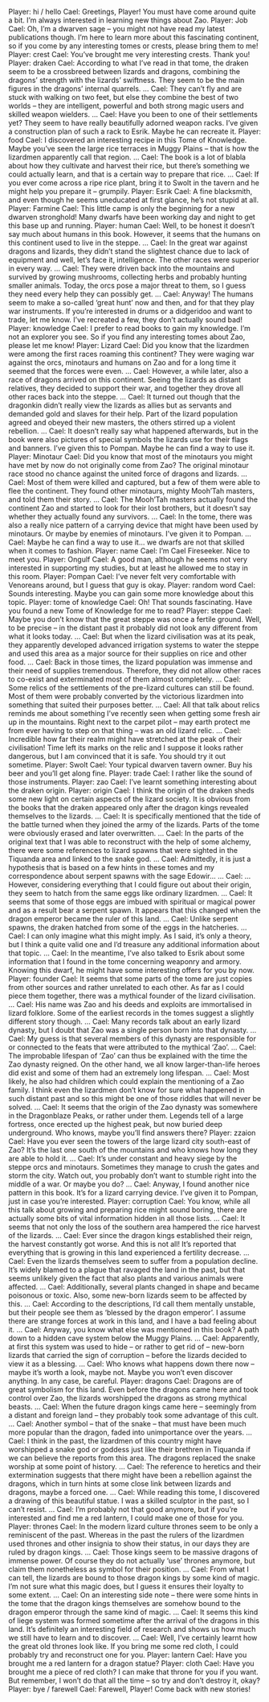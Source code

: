 Player: hi / hello
Cael: Greetings, Player! You must have come around quite a bit. I’m always interested in learning new things about Zao.
Player: Job
Cael: Oh, I’m a dwarven sage – you might not have read my latest publications though. I’m here to learn more about this fascinating continent, so if you come by any interesting tomes or crests, please bring them to me!
Player: crest
Cael: You’ve brought me very interesting crests. Thank you!
Player: draken
Cael: According to what I’ve read in that tome, the draken seem to be a crossbreed between lizards and dragons, combining the dragons’ strength with the lizards’ swiftness. They seem to be the main figures in the dragons’ internal quarrels. …
Cael: They can’t fly and are stuck with walking on two feet, but else they combine the best of two worlds – they are intelligent, powerful and both strong magic users and skilled weapon wielders. …
Cael: Have you been to one of their settlements yet? They seem to have really beautifully adorned weapon racks. I’ve given a construction plan of such a rack to Esrik. Maybe he can recreate it.
Player: food
Cael: I discovered an interesting recipe in this Tome of Knowledge. Maybe you’ve seen the large rice terraces in Muggy Plains – that is how the lizardmen apparently call that region. …
Cael: The book is a lot of blabla about how they cultivate and harvest their rice, but there’s something we could actually learn, and that is a certain way to prepare that rice. …
Cael: If you ever come across a ripe rice plant, bring it to Swolt in the tavern and he might help you prepare it – grumpily.
Player: Esrik
Cael: A fine blacksmith, and even though he seems uneducated at first glance, he’s not stupid at all.
Player: Farmine
Cael: This little camp is only the beginning for a new dwarven stronghold! Many dwarfs have been working day and night to get this base up and running.
Player: human
Cael: Well, to be honest it doesn’t say much about humans in this book. However, it seems that the humans on this continent used to live in the steppe. …
Cael: In the great war against dragons and lizards, they didn’t stand the slightest chance due to lack of equipment and well, let’s face it, intelligence. The other races were superior in every way. …
Cael: They were driven back into the mountains and survived by growing mushrooms, collecting herbs and probably hunting smaller animals. Today, the orcs pose a major threat to them, so I guess they need every help they can possibly get. …
Cael: Anyway! The humans seem to make a so-called ‘great hunt’ now and then, and for that they play war instruments. If you’re interested in drums or a didgeridoo and want to trade, let me know. I’ve recreated a few, they don’t actually sound bad!
Player: knowledge
Cael: I prefer to read books to gain my knowledge. I’m not an explorer you see. So if you find any interesting tomes about Zao, please let me know!
Player: Lizard
Cael: Did you know that the lizardmen were among the first races roaming this continent? They were waging war against the orcs, minotaurs and humans on Zao and for a long time it seemed that the forces were even. …
Cael: However, a while later, also a race of dragons arrived on this continent. Seeing the lizards as distant relatives, they decided to support their war, and together they drove all other races back into the steppe. …
Cael: It turned out though that the dragonkin didn’t really view the lizards as allies but as servants and demanded gold and slaves for their help. Part of the lizard population agreed and obeyed their new masters, the others stirred up a violent rebellion. …
Cael: It doesn’t really say what happened afterwards, but in the book were also pictures of special symbols the lizards use for their flags and banners. I’ve given this to Pompan. Maybe he can find a way to use it.
Player: Minotaur
Cael: Did you know that most of the minotaurs you might have met by now do not originally come from Zao? The original minotaur race stood no chance against the united force of dragons and lizards. …
Cael: Most of them were killed and captured, but a few of them were able to flee the continent. They found other minotaurs, mighty Mooh’Tah masters, and told them their story. …
Cael: The Mooh’Tah masters actually found the continent Zao and started to look for their lost brothers, but it doesn’t say whether they actually found any survivors. …
Cael: In the tome, there was also a really nice pattern of a carrying device that might have been used by minotaurs. Or maybe by enemies of minotaurs. I’ve given it to Pompan. …
Cael: Maybe he can find a way to use it… we dwarfs are not that skilled when it comes to fashion.
Player: name
Cael: I’m Cael Fireseeker. Nice to meet you.
Player: Ongulf
Cael: A good man, although he seems not very interested in supporting my studies, but at least he allowed me to stay in this room.
Player: Pompan
Cael: I’ve never felt very comfortable with Venoreans around, but I guess that guy is okay.
Player: random word
Cael: Sounds interesting. Maybe you can gain some more knowledge about this topic.
Player: tome of knowledge
Cael: Oh! That sounds fascinating. Have you found a new Tome of Knowledge for me to read?
Player: steppe
Cael: Maybe you don’t know that the great steppe was once a fertile ground. Well, to be precise – in the distant past it probably did not look any different from what it looks today. …
Cael: But when the lizard civilisation was at its peak, they apparently developed advanced irrigation systems to water the steppe and used this area as a major source for their supplies on rice and other food. …
Cael: Back in those times, the lizard population was immense and their need of supplies tremendous. Therefore, they did not allow other races to co-exist and exterminated most of them almost completely. …
Cael: Some relics of the settlements of the pre-lizard cultures can still be found. Most of them were probably converted by the victorious lizardmen into something that suited their purposes better. …
Cael: All that talk about relics reminds me about something I’ve recently seen when getting some fresh air up in the mountains. Right next to the carpet pilot – may earth protect me from ever having to step on that thing – was an old lizard relic. …
Cael: Incredible how far their realm might have stretched at the peak of their civilisation! Time left its marks on the relic and I suppose it looks rather dangerous, but I am convinced that it is safe. You should try it out sometime.
Player: Swolt
Cael: Your typical dwarven tavern owner. Buy his beer and you’ll get along fine.
Player: trade
Cael: I rather like the sound of those instruments.
Player: zao
Cael: I’ve learnt something interesting about the draken origin.
Player: origin
Cael: I think the origin of the draken sheds some new light on certain aspects of the lizard society. It is obvious from the books that the draken appeared only after the dragon kings revealed themselves to the lizards. …
Cael: It is specifically mentioned that the tide of the battle turned when they joined the army of the lizards. Parts of the tome were obviously erased and later overwritten. …
Cael: In the parts of the original text that I was able to reconstruct with the help of some alchemy, there were some references to lizard spawns that were sighted in the Tiquanda area and linked to the snake god. …
Cael: Admittedly, it is just a hypothesis that is based on a few hints in these tomes and my correspondence about serpent spawns with the sage Edowir… …
Cael: …However, considering everything that I could figure out about their origin, they seem to hatch from the same eggs like ordinary lizardmen. …
Cael: It seems that some of those eggs are imbued with spiritual or magical power and as a result bear a serpent spawn. It appears that this changed when the dragon emperor became the ruler of this land. …
Cael: Unlike serpent spawns, the draken hatched from some of the eggs in the hatcheries. …
Cael: I can only imagine what this might imply. As I said, it’s only a theory, but I think a quite valid one and I’d treasure any additional information about that topic. …
Cael: In the meantime, I’ve also talked to Esrik about some information that I found in the tome concerning weaponry and armory. Knowing this dwarf, he might have some interesting offers for you by now.
Player: founder
Cael: It seems that some parts of the tome are just copies from other sources and rather unrelated to each other. As far as I could piece them together, there was a mythical founder of the lizard civilisation. …
Cael: His name was Zao and his deeds and exploits are immortalised in lizard folklore. Some of the earliest records in the tomes suggest a slightly different story though. …
Cael: Many records talk about an early lizard dynasty, but I doubt that Zao was a single person born into that dynasty. …
Cael: My guess is that several members of this dynasty are responsible for or connected to the feats that were attributed to the mythical ‘Zao’. …
Cael: The improbable lifespan of ‘Zao’ can thus be explained with the time the Zao dynasty reigned. On the other hand, we all know larger-than-life heroes did exist and some of them had an extremely long lifespan. …
Cael: Most likely, he also had children which could explain the mentioning of a Zao family. I think even the lizardmen don’t know for sure what happened in such distant past and so this might be one of those riddles that will never be solved. …
Cael: It seems that the origin of the Zao dynasty was somewhere in the Dragonblaze Peaks, or rather under them. Legends tell of a large fortress, once erected up the highest peak, but now buried deep underground. Who knows, maybe you’ll find answers there?
Player: zzaion
Cael: Have you ever seen the towers of the large lizard city south-east of Zao? It’s the last one south of the mountains and who knows how long they are able to hold it. …
Cael: It’s under constant and heavy siege by the steppe orcs and minotaurs. Sometimes they manage to crush the gates and storm the city. Watch out, you probably don’t want to stumble right into the middle of a war. Or maybe you do? …
Cael: Anyway, I found another nice pattern in this book. It’s for a lizard carrying device. I’ve given it to Pompan, just in case you’re interested.
Player: corruption
Cael: You know, while all this talk about growing and preparing rice might sound boring, there are actually some bits of vital information hidden in all those lists. …
Cael: It seems that not only the loss of the southern area hampered the rice harvest of the lizards. …
Cael: Ever since the dragon kings established their reign, the harvest constantly got worse. And this is not all! It’s reported that everything that is growing in this land experienced a fertility decrease. …
Cael: Even the lizards themselves seem to suffer from a population decline. It’s widely blamed to a plague that ravaged the land in the past, but that seems unlikely given the fact that also plants and various animals were affected. …
Cael: Additionally, several plants changed in shape and became poisonous or toxic. Also, some new-born lizards seem to be affected by this. …
Cael: According to the descriptions, I’d call them mentally unstable, but their people see them as ‘blessed by the dragon emperor’. I assume there are strange forces at work in this land, and I have a bad feeling about it. …
Cael: Anyway, you know what else was mentioned in this book? A path down to a hidden cave system below the Muggy Plains. …
Cael: Apparently, at first this system was used to hide – or rather to get rid of – new-born lizards that carried the sign of corruption – before the lizards decided to view it as a blessing. …
Cael: Who knows what happens down there now – maybe it’s worth a look, maybe not. Maybe you won’t even discover anything. In any case, be careful.
Player: dragons
Cael: Dragons are of great symbolism for this land. Even before the dragons came here and took control over Zao, the lizards worshipped the dragons as strong mythical beasts. …
Cael: When the future dragon kings came here – seemingly from a distant and foreign land – they probably took some advantage of this cult. …
Cael: Another symbol – that of the snake – that must have been much more popular than the dragon, faded into unimportance over the years. …
Cael: I think in the past, the lizardmen of this country might have worshipped a snake god or goddess just like their brethren in Tiquanda if we can believe the reports from this area. The dragons replaced the snake worship at some point of history. …
Cael: The reference to heretics and their extermination suggests that there might have been a rebellion against the dragons, which in turn hints at some close link between lizards and dragons, maybe a forced one. …
Cael: While reading this tome, I discovered a drawing of this beautiful statue. I was a skilled sculptor in the past, so I can’t resist. …
Cael: I’m probably not that good anymore, but if you’re interested and find me a red lantern, I could make one of those for you.
Player: thrones
Cael: In the modern lizard culture thrones seem to be only a reminiscent of the past. Whereas in the past the rulers of the lizardmen used thrones and other insignia to show their status, in our days they are ruled by dragon kings. …
Cael: Those kings seem to be massive dragons of immense power. Of course they do not actually ‘use’ thrones anymore, but claim them nonetheless as symbol for their position. …
Cael: From what I can tell, the lizards are bound to those dragon kings by some kind of magic. I’m not sure what this magic does, but I guess it ensures their loyalty to some extent. …
Cael: On an interesting side note – there were some hints in the tome that the dragon kings themselves are somehow bound to the dragon emperor through the same kind of magic. …
Cael: It seems this kind of liege system was formed sometime after the arrival of the dragons in this land. It’s definitely an interesting field of research and shows us how much we still have to learn and to discover. …
Cael: Well, I’ve certainly learnt how the great old thrones look like. If you bring me some red cloth, I could probably try and reconstruct one for you.
Player: lantern
Cael: Have you brought me a red lantern for a dragon statue?
Player: cloth
Cael: Have you brought me a piece of red cloth? I can make that throne for you if you want. But remember, I won’t do that all the time – so try and don’t destroy it, okay?
Player: bye / farewell
Cael: Farewell, Player! Come back with new stories!